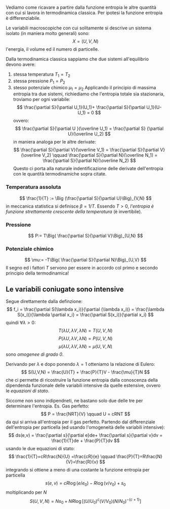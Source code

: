 Vediamo come ricavare a partire dalla funzione entropia le altre quantità con cui si lavora in termodinamica classica. Per ipotesi la funzione entropia è differenziabile. 

Le variabili macroscopiche con cui solitamente si descrive un sistema isolato (in maniera molto generali) sono:
$$
X = (U,V,N)
$$
l'energia, il volume ed il numero di particelle.

Dalla termodinamica classica sappiamo che due sistemi all'equilibrio devono avere:
1. stessa temperatura $T_1 = T_2$
2. stessa pressione $P_1 = P_2$
3. stesso potenziale chimico $\mu_1 = \mu_2$
Applicando il principio di massima entropia tra due sistemi, richiediamo che l'entropia totale sia stazionaria, troviamo per ogni variabile:
$$
\frac{\partial S}{\partial U_1}(U_1)+ \frac{\partial S}{\partial U_1}(U-U_1) = 0
$$
ovvero:
$$
\frac{\partial S}{\partial U }(\overline U_1) = \frac{\partial S} {\partial U}(\overline U_2) 
$$
in maniera analoga per le altre derivate:
$$
\frac{\partial S}{\partial V}(\overline V_1) = \frac{\partial S}{\partial V}(\overline V_2) \qquad \frac{\partial S}{\partial N}(\overline N_1) = \frac{\partial S}{\partial N}(\overline N_2)
$$
Questo ci porta alla naturale indentificazione delle derivate dell'entropia con le quantità termodinamiche sopra citate.

### Temperatura assoluta
$$
\frac{1}{T} := \Big (\frac{\partial S}{\partial U}\Big)_{V,N}
$$
in meccanica statistica si definisce $\beta = 1/T$. Essendo $T>0$, _l'entropia è funzione strettamente crescente della temperatura_ (è invertibile).

### Pressione
$$
P:= T\Big( \frac{\partial S}{\partial V}\Big)_{U,N}
$$
### Potenziale chimico
$$
\mu:= -T\Big( \frac{\partial S}{\partial N}\Big)_{U,V}
$$
Il segno ed i fattori $T$ servono per essere in accordo col primo e secondo principio della termodinamica!

## Le variabili coniugate sono intensive
Segue direttamente dalla definzione:
$$
f_i = \frac{\partial S(\lambda x_i)}{\partial (\lambda x_i)} = \frac{\lambda S(x_i)}{\lambda \partial x_i} = \frac{\partial S(x_i)}{\partial x_i}
$$
quindi $\forall \lambda > 0$:
$$
T(\lambda U, \lambda V, \lambda N) = T(U,V,N)
$$
$$
P(\lambda U, \lambda V, \lambda N) = P(U,V,N)
$$
$$
\mu(\lambda U, \lambda V, \lambda N) = \mu(U,V,N)
$$
sono _omogenee di grado 0_.

Derivando per $\lambda$ e dopo ponendo $\lambda = 1$ otteniamo la relazione di Eulero:
$$
S(U,V,N) = \frac{U}{T} + \frac{P}{T}V - \frac{\mu}{T}N
$$
che ci permette di ricostruire la funzione entropia dalla conoscenza della dipendenda funzionale delle variabili intensive da quelle estensive, ovvero le _equazioni di stato_.

Siccome non sono indipendneti, ne bastano solo due delle tre per determinare l'entropia.
Es. Gas perfetto:
$$
P = \frac{NRT}{V} \qquad U = cRNT
$$
da qui si arriva all'entropia per il gas perfetto. Partendo dal differenziale dell'entropia per particella (ed usando l'omogeneità delle variabili intensive):
$$
ds(e,v) = \frac{\partial s}{\partial e}de+ \frac{\partial s}{\partial v}dv = \frac{1}{T}de + \frac{P}{T}dv 
$$
usando le due equazioni di stato:
$$
\frac{1}{T}=cR\frac{N}{U} =\frac{cR}{e} \qquad \frac{P}{T}=R\frac{N}{V}=\frac{R}{v} 
$$
integrando si ottiene a meno di una costante la funzione entropia per particella
$$
s(e,v)=cR\log(e/e_0) - R\log(v/v_0) + s_0
$$
moltiplicando per $N$ 
$$
S(U,V,N) = Ns_0 + NR\log[(U/U_0)^c (V/V_0)(N/N_0)^{-(c+1)}]
$$
